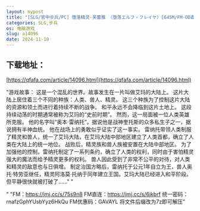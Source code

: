 ```yaml
---
layout: mypost
title: "[SLG/官中步兵/PC] 堕落精灵·芙蕾雅 （堕落エルフ・フレイヤ）[645M/FM-OD直连]"
categories: SLG,步兵
os: 电脑游戏
slug: a14096
date: 2024-11-10
---
```


## 下载地址：

[https://qfafa.com/article/14096.html](https://qfafa.com/article/14096.html)

"游戏故事：
这是一个混乱的世界。故事发生在一片叫做艾玛的大陆上。
这片大陆上居住着三个不同的种族：人类、兽人、精灵。
这三个种族为了控制这片大陆的资源和领土而进行着持续不断的战争。
和平永远不会降临到这片土地上。
这段持续动荡的时期通常被称为艾玛的“史前时期”。
然而，这一局面被一位人类英雄所克服。
他的名字叫“奥本·雷纳托”。据说他是战神奎托斯的众多私生子之一，据说拥有半神血统。
他在战场上的勇敢似乎证实了这一事实。
雷纳托带领人类制服了精灵和兽人，统一了艾玛大陆，在艾玛大陆中部地区建立了人类首都，确立了人类在大陆上的统一地位。
战败后，精灵族和兽人族被安置在大陆中部地区。
为了加强他的控制，雷纳托制定了一系列条约，确立了人类的权利，同时由于害怕精灵强大的魔法而给予精灵更多的权利。
兽人因此受到了非常不公平的对待，对人类和精灵的敌意也与日俱增。
制定治国方略后，雷纳托于公元1年自立为王，兽人奥托·特劳亚继任，精灵阿洛莫·托纳于同年建立王国。艾玛大陆已经进入和平阶段。
但平静很快就被打破了……"
"

"
"FM：https://jmj.cc/s/75s9n8
FM直连：https://jmj.cc/s/6jkbrf
统一密码：rnafzGphYUsbYyz6HkQu
FM优惠码：GAVAYL
将文件后缀改为7z即可解压"